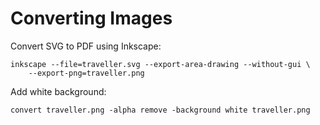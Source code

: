Converting Images
=================

Convert SVG to PDF using Inkscape:

```
inkscape --file=traveller.svg --export-area-drawing --without-gui \
    --export-png=traveller.png
```

Add white background:

```
convert traveller.png -alpha remove -background white traveller.png
```
